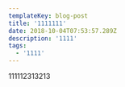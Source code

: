 ```yaml
---
templateKey: blog-post
title: '1111111'
date: 2018-10-04T07:53:57.289Z
description: '1111'
tags:
  - '1111'
---
```

111112313213
